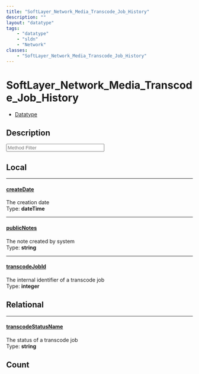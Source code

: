```yaml
---
title: "SoftLayer_Network_Media_Transcode_Job_History"
description: ""
layout: "datatype"
tags:
    - "datatype"
    - "sldn"
    - "Network"
classes:
    - "SoftLayer_Network_Media_Transcode_Job_History"
---
```


# SoftLayer_Network_Media_Transcode_Job_History
<div id='service-datatype'>
    <ul id='sldn-reference-tabs'>
        <li id='datatype'> <a href='/reference/datatypes/SoftLayer_Network_Media_Transcode_Job_History' >Datatype</a></li>
    </ul>
</div>

## Description 






<!-- Service Filer BEGIN -->
<div class="view-filters">
        <div class="clearfix">
            <div class="search-input-box">
                <input placeholder="Method Filter" onkeyup="titleSearch(inputId='prop-input', divId='properties', elementClass='prop-row')" 
                    type="text" id="prop-input" value="" size="30" maxlength="128" class="form-text">
            </div>
        </div>
</div>
<!-- Service Filer END -->

<div id="properties" class="content">
<div id="localProperties" class="prop-content" >

## Local
-----
[createDate]: #createdate
#### [createDate]
The creation date  
<span class="type-label">Type: </span>**dateTime**

-----
[publicNotes]: #publicnotes
#### [publicNotes]
The note created by system  
<span class="type-label">Type: </span>**string**

-----
[transcodeJobId]: #transcodejobid
#### [transcodeJobId]
The internal identifier of a transcode job  
<span class="type-label">Type: </span>**integer**

</div>
<!-- LOCAL PROPERTY END -->

<div id="relationalProperties"  class="prop-content" >

## Relational
-----
[transcodeStatusName]: #transcodestatusname
#### [transcodeStatusName]
The status of a transcode job  
<span class="type-label">Type: </span>**string**


## Count
</div>


